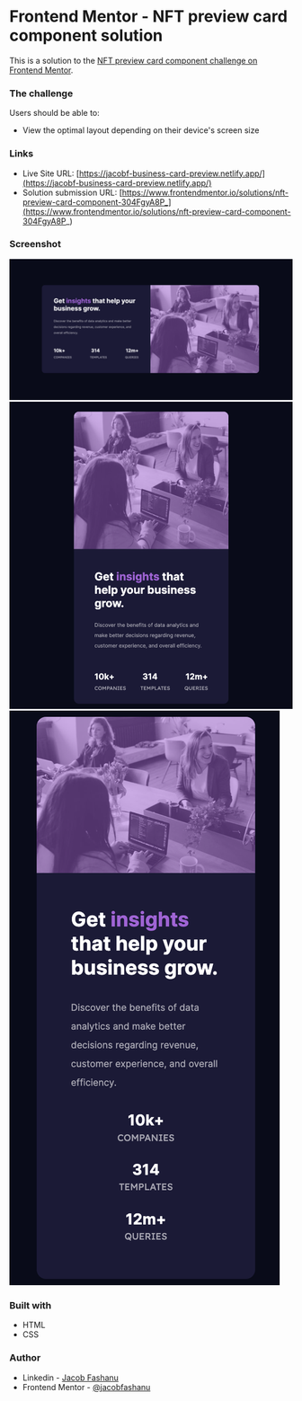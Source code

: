 # Frontend Mentor - NFT preview card component solution

This is a solution to the [NFT preview card component challenge on Frontend Mentor](https://www.frontendmentor.io/challenges/nft-preview-card-component-SbdUL_w0U).


### The challenge

Users should be able to:

- View the optimal layout depending on their device's screen size

### Links

- Live Site URL: [https://jacobf-business-card-preview.netlify.app/](https://jacobf-business-card-preview.netlify.app/)
- Solution submission URL: [https://www.frontendmentor.io/solutions/nft-preview-card-component-304FgyA8P_](https://www.frontendmentor.io/solutions/nft-preview-card-component-304FgyA8P_)

### Screenshot

![](./Desktop-view1.png)
![](./Tablet-view1.png)
![](./mobile-view1.png)


### Built with

- HTML
- CSS

### Author

- Linkedin - [Jacob Fashanu](https://www.linkedin.com/in/jacob-fashanu/)
- Frontend Mentor - [@jacobfashanu](https://www.frontendmentor.io/profile/jacobfashanu)
